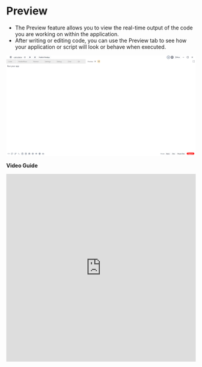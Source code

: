 # Preview


 - The Preview feature allows you to view the real-time output of the code you are working on within the application.
 - After writing or editing code, you can use the Preview tab to see how your application or script will look or behave when executed.

 ![preview](../../../static/img/preview.png) 

 **Video Guide**

 
 <iframe width="100%" height="500" src="https://www.youtube.com/embed/qxpAWphk8c4?si=2pe-tmAKbERxsa6G" title="YouTube video player" frameborder="0" allow="accelerometer; autoplay; clipboard-write; encrypted-media; gyroscope; picture-in-picture; web-share" referrerpolicy="strict-origin-when-cross-origin" allowfullscreen></iframe>